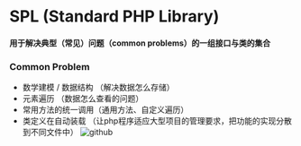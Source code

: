 # SPL (Standard PHP Library) 
#### 用于解决典型（常见）问题（common problems）的一组接口与类的集合
### Common Problem
+ 数学建模 / 数据结构 （解决数据怎么存储）
+ 元素遍历 （数据怎么查看的问题）
+ 常用方法的统一调用（通用方法、自定义遍历）
+ 类定义在自动装载 （让php程序适应大型项目的管理要求，把功能的实现分散到不同文件中）
![github](/res/spl-base.png)
